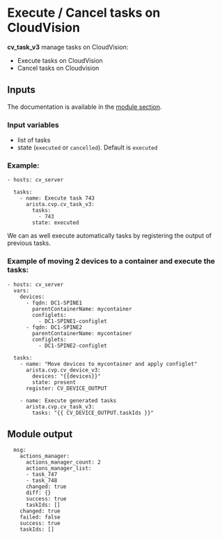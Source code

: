 # Execute / Cancel tasks on CloudVision

__cv_task_v3__ manage tasks on CloudVision:

- Execute tasks on CloudVision
- Cancel tasks on Cloudvision

## Inputs

The documentation is available in the [module section](../../modules/cv_task_v3.rst.md).

### Input variables

- list of tasks
- state (`executed` or `cancelled`). Default is `executed` 

### Example:

```
- hosts: cv_server

  tasks:
    - name: Execute task 743
      arista.cvp.cv_task_v3:
        tasks: 
          - 743
        state: executed
```

We can as well execute automatically tasks by registering the output of previous tasks. 

### Example of moving 2 devices to a container and execute the tasks:
```
- hosts: cv_server
  vars:
    devices: 
      - fqdn: DC1-SPINE1
        parentContainerName: mycontainer
        configlets:
          - DC1-SPINE1-configlet
      - fqdn: DC1-SPINE2
        parentContainerName: mycontainer
        configlets:
          - DC1-SPINE2-configlet

  tasks:
    - name: "Move devices to mycontainer and apply configlet"
      arista.cvp.cv_device_v3:
        devices: "{{devices}}"
        state: present
      register: CV_DEVICE_OUTPUT

    - name: Execute generated tasks
      arista.cvp.cv_task_v3:
        tasks: "{{ CV_DEVICE_OUTPUT.taskIds }}"
```


## Module output
```
  msg:
    actions_manager:
      actions_manager_count: 2
      actions_manager_list:
      - task_747
      - task_748
      changed: true
      diff: {}
      success: true
      taskIds: []
    changed: true
    failed: false
    success: true
    taskIds: []
```